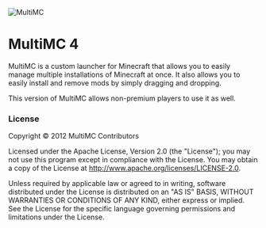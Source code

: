 ![MultiMC](http://i.imgur.com/QJXbz.png)
<h1>MultiMC 4</h1>
<p>MultiMC is a custom launcher for Minecraft that allows you to easily manage multiple installations of Minecraft at once. It also allows you to easily install and remove mods by simply dragging and dropping.</p>
<p>
This version of MultiMC allows non-premium players to use it as well.
</p>

<h3>License</h3>
<p>Copyright &copy; 2012 MultiMC Contributors</p>
<p>Licensed under the Apache License, Version 2.0 (the "License"); you may not use this program except in compliance with the License. You may obtain a copy of the License at <a href="http://www.apache.org/licenses/LICENSE-2.0">http://www.apache.org/licenses/LICENSE-2.0</a>.</p>
<p>Unless required by applicable law or agreed to in writing, software distributed under the License is distributed on an "AS IS" BASIS, WITHOUT WARRANTIES OR CONDITIONS OF ANY KIND, either express or implied. See the License for the specific language governing permissions and limitations under the License.</p>

